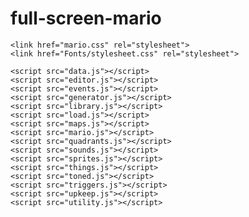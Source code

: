 # full-screen-mario
<!DOCTYPE html>
<html lang="en-us">
<head>
    <meta charset="utf-8">
    <title>Full Screen Mario</title>

    <link href="mario.css" rel="stylesheet">
    <link href="Fonts/stylesheet.css" rel="stylesheet">
    
    <script src="data.js"></script>
    <script src="editor.js"></script>
    <script src="events.js"></script>
    <script src="generator.js"></script>
    <script src="library.js"></script>
    <script src="load.js"></script>
    <script src="maps.js"></script>
    <script src="mario.js"></script>
    <script src="quadrants.js"></script>
    <script src="sounds.js"></script>
    <script src="sprites.js"></script>
    <script src="things.js"></script>
    <script src="toned.js"></script>
    <script src="triggers.js"></script>
    <script src="upkeep.js"></script>
    <script src="utility.js"></script>
    
</head>
<body onload="FullScreenMario()">
<script type="text/javascript">
	/* <![CDATA[ */
	var SlimStatParams = {
		ajaxurl: "https://wp-root.org/wp-admin/admin-ajax.php",
		ci: "YTo0OntzOjEyOiJjb250ZW50X3R5cGUiO3M6ODoiZXh0ZXJuYWwiO3M6ODoiY2F0ZWdvcnkiO3M6MDoiIjtzOjEwOiJjb250ZW50X2lkIjtpOjA7czo2OiJhdXRob3IiO3M6MTM6ImV4dGVybmFsLXBhZ2UiO30=.a0e8fc65507b30c13d0421251441c038",
		extensions_to_track: "pdf,doc,xls,zip"
	};
	/* ]]> */
	</script>
	<script type="text/javascript" src="https://cdn.jsdelivr.net/wp/wp-slimstat/trunk/wp-slimstat.js"></script>
</body>
</html>
